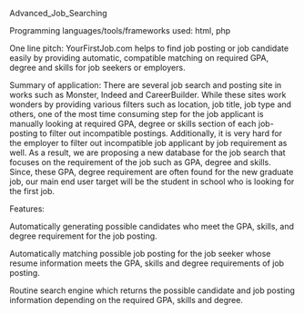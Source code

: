 Advanced_Job_Searching

Programming languages/tools/frameworks used: html, php

One line pitch:  YourFirstJob.com helps to find job posting or job candidate easily by providing automatic, compatible matching on required GPA, degree and skills for job seekers or employers. 

Summary of application: 
There are several job search and posting site in works such as Monster, Indeed and CareerBuilder. While these sites work wonders by providing various filters such as location, job title, job type and others, one of the most time consuming step for the job applicant is manually looking at required GPA, degree or skills section of each job-posting to filter out incompatible postings. Additionally, it is very hard for the employer to filter out incompatible job applicant by job requirement as well. As a result, we are proposing a new database for the job search that focuses on the requirement of the job such as GPA, degree and skills. Since, these GPA, degree requirement are often found for the new graduate job, our main end user target will be the student in school who is looking for the first job.

Features: 

Automatically generating possible candidates who meet the GPA, skills, and degree requirement for the job posting. 

Automatically matching possible job posting for the job seeker whose resume information meets the GPA, skills and degree requirements of job posting.

Routine search engine which returns the possible candidate and job posting information depending on the required GPA, skills and degree. 
